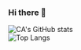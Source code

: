 ### Hi there 👋

![CA's GitHub stats](https://github-readme-stats.vercel.app/api?username=caicatar&show_icons=true)
<br>
![Top Langs](https://github-readme-stats.vercel.app/api/top-langs/?username=caicatar&layout=donut)

<!--
**caicatar/caicatar** is a ✨ _special_ ✨ repository because its `README.md` (this file) appears on your GitHub profile.

Here are some ideas to get you started:

- 🔭 I’m currently working on ...
- 🌱 I’m currently learning ...
- 👯 I’m looking to collaborate on ...
- 🤔 I’m looking for help with ...
- 💬 Ask me about ...
- 📫 How to reach me: ...
- 😄 Pronouns: ...
- ⚡ Fun fact: ...
-->
